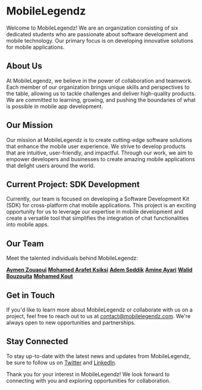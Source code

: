 # MobileLegendz

Welcome to MobileLegendz! We are an organization consisting of six dedicated students who are passionate about software development and mobile technology. Our primary focus is on developing innovative solutions for mobile applications.

## About Us

At MobileLegendz, we believe in the power of collaboration and teamwork. Each member of our organization brings unique skills and perspectives to the table, allowing us to tackle challenges and deliver high-quality products. We are committed to learning, growing, and pushing the boundaries of what is possible in mobile app development.

## Our Mission

Our mission at MobileLegendz is to create cutting-edge software solutions that enhance the mobile user experience. We strive to develop products that are intuitive, user-friendly, and impactful. Through our work, we aim to empower developers and businesses to create amazing mobile applications that delight users around the world.

## Current Project: SDK Development

Currently, our team is focused on developing a Software Development Kit (SDK) for cross-platform chat mobile applications. This project is an exciting opportunity for us to leverage our expertise in mobile development and create a versatile tool that simplifies the integration of chat functionalities into mobile apps.

## Our Team

Meet the talented individuals behind MobileLegendz:

[**Aymen Zouaoui**](https://github.com/aymenzouaoui)
[**Mohamed Arafet Ksiksi**](https://github.com/arafetksiksii)
[**Adem Seddik**](https://github.com/ademseddik) 
[**Amine Ayari**](https://github.com/amine3b5) 
[**Walid Bouzouita**](https://github.com/Walidbouzouita)
[**Mohamed Kout**](https://github.com/Mohamedkout15) 

## Get in Touch

If you'd like to learn more about MobileLegendz or collaborate with us on a project, feel free to reach out to us at [contact@mobilelegendz.com](mailto:contact@mobilelegendz.com). We're always open to new opportunities and partnerships.

## Stay Connected

To stay up-to-date with the latest news and updates from MobileLegendz, be sure to follow us on [Twitter](https://twitter.com/mobilelegendz) and [LinkedIn](https://www.linkedin.com/company/mobilelegendz).

Thank you for your interest in MobileLegendz! We look forward to connecting with you and exploring opportunities for collaboration.
